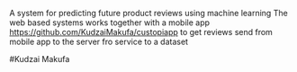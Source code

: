 A system for predicting future product reviews using machine learning
The web based systems works together with a mobile app https://github.com/KudzaiMakufa/custopiapp
to get reviews send from mobile app to the server fro service to a dataset 


#Kudzai Makufa
